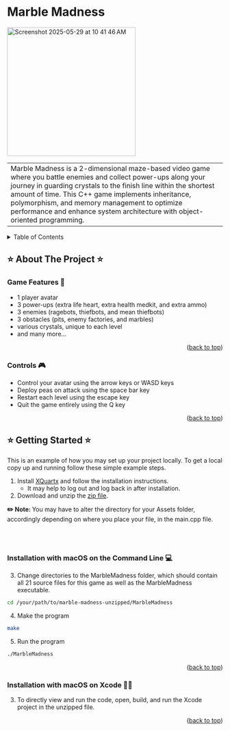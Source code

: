 # Marble Madness
<img width="300" alt="Screenshot 2025-05-29 at 10 41 46 AM" 
  src="https://github.com/user-attachments/assets/b1329ca9-219c-4f1a-80c9-d91240b2d1f8" />

<table>
  <tr>
    <td>
      Marble Madness is a 2-dimensional maze-based video game where you battle enemies and 
      collect power-ups along your journey in guarding crystals to the finish line within 
      the shortest amount of time. This C++ game implements inheritance, polymorphism, and 
      memory management to optimize performance and enhance system architecture with 
      object-oriented programming.
    </td>
  </tr>
</table>


<!-- TABLE OF CONTENTS -->
<a name="top"></a>
<details>
  <summary>Table of Contents</summary>
  <ol>
    <li>
      <a href="#about-the-project">About The Project</a>
      <ul>
        <li><a href="#game-features-">Game Features</a></li>
        <li><a href="#controls-">Controls</a></li>
      </ul>
    </li>
    <li>
      <a href="#getting-started">Getting Started</a>
      <ul>
        <li><a href="#installation-with-macos-on-the-command-line-">Installation with macOS on the Command Line</a></li>
        <li><a href="#installation-with-macos-on-xcode-">Installation with macOS on Xcode</a></li>
      </ul>
    </li>
  </ol>
</details>

<!-- ABOUT THE PROJECT -->
## ⭐️ About The Project ⭐️

### Game Features 👾
* 1 player avatar
* 3 power-ups (extra life heart, extra health medkit, and extra ammo)
* 3 enemies (ragebots, thiefbots, and mean thiefbots)
* 3 obstacles (pits, enemy factories, and marbles)
* various crystals, unique to each level
* and many more...

<p align="right">(<a href="#top">back to top</a>)</p>

### Controls 🎮
* Control your avatar using the arrow keys or WASD keys
* Deploy peas on attack using the space bar key
* Restart each level using the escape key
* Quit the game entirely using the Q key

<p align="right">(<a href="#top">back to top</a>)</p>

<!-- GETTING STARTED -->
## ⭐️ Getting Started ⭐️

This is an example of how you may set up your project locally. 
To get a local copy up and running follow these simple example steps.

1. Install [XQuartx](http://xquartz.org/) and follow the installation instructions.
   * It may help to log out and log back in after installation.
2. Download and unzip the [zip file](https://github.com/1004yeeun/marble-madness/archive/refs/heads/main.zip).

<b> ✏️ Note: </b> You may have to alter the directory for your Assets folder, accordingly depending on where you place your file, in the main.cpp file.

<br></br>


### Installation with macOS on the Command Line 💻
3. Change directories to the MarbleMadness folder, which should contain all 21 source files for this game as well as the MarbleMadness executable.
```sh
cd /your/path/to/marble-madness-unzipped/MarbleMadness
```
4. Make the program
```sh
make
```
5. Run the program
```sh
./MarbleMadness
```
<p align="right">(<a href="#top">back to top</a>)</p>


### Installation with macOS on Xcode 🙅‍♀️

3. To directly view and run the code, open, build, and run the Xcode project in the unzipped file.

<p align="right">(<a href="#top">back to top</a>)</p>
